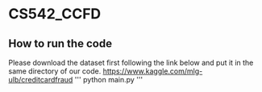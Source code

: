 # CS542_CCFD

## How to run the code
Please download the dataset first following the link below and put it in the same directory of our code.
https://www.kaggle.com/mlg-ulb/creditcardfraud
'''
python main.py
'''
